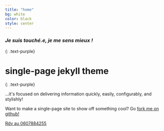 ```yaml
---
title: "home"
bg: white
color: black
style: center
---
```


### *Je suis touché.e, je me sens mieux !*
{: .text-purple}

<span class="fa-stack subtlecircle" style="font-size:100px; background:rgba(255,166,0,0.1)">
  <i class="fa fa-circle fa-stack-2x text-white"></i>
  <i class="fa fa-bicycle fa-stack-1x text-orange"></i>
</span>

# single-page jekyll theme
{: .text-purple}


…it's focused on delivering information quickly, easily, configurably, and stylishly!

Want to make a single-page site to show off something cool? Go [fork me on github!](https://github.com/t413/SinglePaged)

<span id="forkongithub">
  <a href="{{ site.source_link }}" class="bg-blue">
    Rdv au 0607884255
  </a>
</span>
